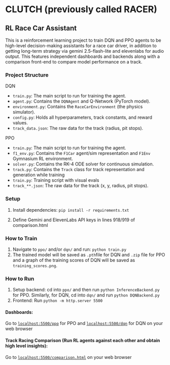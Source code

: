 # CLUTCH (previously called RACER) 

## RL Race Car Assistant

This is a reinforcement learning project to train DQN and PPO agents to be
high-level decision-making assistants for a race car driver, in addition to getting
long-term strategy via gemini 2.5-flash-lite and elevenlabs for audio output. This features
independent dashboards and backends along with a comparison front-end to compare model performance
on a track.

### Project Structure

DQN

* `train.py`: The main script to run for training the agent.
* `agent.py`: Contains the `DQNAgent` and Q-Network (PyTorch model).
* `environment.py`: Contains the `RaceCarEnvironment` (the physics simulator).
* `config.py`: Holds all hyperparameters, track constants, and reward values.
* `track_data.json`: The raw data for the track (radius, pit stops).

PPO

* `train.py`: The main script to run for training the agent.
* `f1_env.py`: Contains the `F1Car` agent/sim representation and `F1Env` Gymnasium RL environment.
* `solver.py`: Contains the RK-4 ODE solver for continuous simulation.
* `track.py`: Contains the `Track` class for track representation and generation while training
* `train.py`: Training script with visual evals
* `track_**.json`: The raw data for the track (x, y, radius, pit stops).

### Setup

1.  Install dependencies:
    `pip install -r requirements.txt`

2.  Define Gemini and ElevenLabs API keys in lines 918/919 of comparison.html
    
### How to Train

1.  Navigate to `ppo/` and/or `dqn/` and run:
    `python train.py`
2.  The trained model will be saved as `.pth`file for DQN and `.zip` file for PPO and a graph
    of the training scores of DQN will be saved as `training_scores.png`.

### How to Run

1.  Setup backend: cd into `ppo/` and then run `python InferenceBackend.py` for PPO. Similarly, for DQN, cd into `dqn/` and run `python DQNBackend.py`
2.  Frontend: Run `python -m http.server 5500` 

#### Dashboards: 
Go to  [`localhost:5500/ppo`](http://localhost:5500/ppo) for PPO and [`localhost:5500/dqn`](http://localhost:5500/dqn) for DQN on your web browser

#### Track Racing Comparison (Run RL agents against each other and obtain high level insights):
Go to [`localhost:5500/comparison.html`](http://localhost:5500/comparison.html) on your web browser
